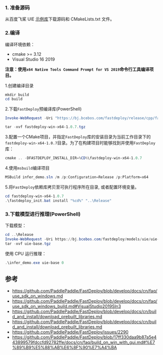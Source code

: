 ### 1. 准备源码

从百度飞桨 UIE [示例库](https://github.com/PaddlePaddle/FastDeploy/tree/develop/examples/text/uie/cpp)下载源码和 CMakeLists.txt 文件。


### 2.编译

编译环境依赖：
- cmake >= 3.12
- Visual Studio 16 2019

**注意：使用`x64 Native Tools Command Prompt for VS 2019`命令行工具编译项目。**

1.创建编译目录

```PowerShell
mkdir build
cd build
```

2.下载`FastDeploy`预编译库(PowerShell)

```PowerShell
Invoke-WebRequest -Uri "https://bj.bcebos.com/fastdeploy/release/cpp/fastdeploy-win-x64-1.0.7.zip" -OutFile "fastdeploy-win-x64-1.0.7.tgz"

tar -xvf fastdeploy-win-x64-1.0.7.tgz
```

3.配置一个CMake项目，并指定`FastDeploy`库的安装目录为当前工作目录下的`fastdeploy-win-x64-1.0.7`目录。为了在构建项目时能够找到并使用`FastDeploy`库：

```PowerShell
cmake .. -DFASTDEPLOY_INSTALL_DIR=%CD%\fastdeploy-win-x64-1.0.7
```

4.使用`msbuild`编译项目

```PowerShell
MSBuild infer_demo.sln /m /p:Configuration=Release /p:Platform=x64
```

5.将`FastDeploy`依赖库拷贝至可执行程序所在目录, 或者配置环境变量。

```PowerShell
cd fastdeploy-win-x64-1.0.7
.\fastdeploy_init.bat install "%cd%" "..\Release"
```

### 3.下载模型进行推理(PowerShell)

下载模型：

```PowerShell
cd ..\Release
Invoke-WebRequest -Uri https://bj.bcebos.com/fastdeploy/models/uie/uie-base.tgz -OutFile "uie-base.tgz"
tar -xvf uie-base.tgz
```

使用 CPU 运行推理：

```PowerShell
.\infer_demo.exe uie-base 0
```

## 参考
- https://github.com/PaddlePaddle/FastDeploy/blob/develop/docs/cn/faq/use_sdk_on_windows.md
- https://github.com/PaddlePaddle/FastDeploy/blob/develop/docs/cn/faq/use_sdk_on_windows_build.md#VisualStudio2019Sln3
- https://github.com/PaddlePaddle/FastDeploy/blob/develop/docs/cn/build_and_install/download_prebuilt_libraries.md
- https://github.com/PaddlePaddle/FastDeploy/blob/develop/docs/cn/build_and_install/download_prebuilt_libraries.md
- https://github.com/PaddlePaddle/FastDeploy/issues/2290
- https://github.com/PaddlePaddle/FastDeploy/blob/17ff330daa9b87a5e443899579fdccfd92782ffe/docs/cn/faq/build_on_win_with_gui.md#%E7%89%B9%E5%88%AB%E6%8F%90%E7%A4%BA